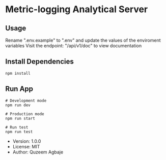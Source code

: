 # Metric-logging Analytical Server

## Usage

Rename ".env.example" to ".env" and update the values of the enviroment variables
Visit the endpoint: "/api/v1/doc" to view documentation

## Install Dependencies

```
npm install
```

## Run App

```
# Development mode
npm run dev

# Production mode
npm run start

# Run test
npm run test
```

- Version: 1.0.0
- License: MIT
- Author: Quzeem Agbaje
